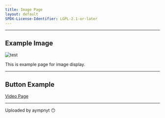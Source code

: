 ```yaml
---
title: Image Page
layout: default
SPDX-License-Identifier: LGPL-2.1-or-later
---
```


---

## Example Image

<div class="container">
  <img src="https://media.discordapp.net/attachments/1074079942792462478/1082014257161457774/20230306_025643.jpg" alt="test" />
</div>

This is example page for image display.

---

## Button Example

<a href="video.md" class="button" role="button">
  Video Page
</a>

---

Uploaded by aympnyt 😶

